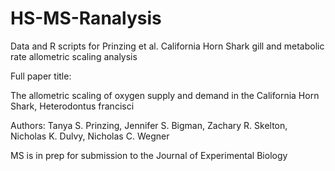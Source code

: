 # HS-MS-Ranalysis
Data and R scripts for Prinzing et al. California Horn Shark gill and metabolic rate allometric scaling analysis

Full paper title:

The allometric scaling of oxygen supply and demand in the California Horn Shark, Heterodontus francisci

Authors: Tanya S. Prinzing, Jennifer S. Bigman, Zachary R. Skelton, Nicholas K. Dulvy, Nicholas C. Wegner

MS is in prep for submission to the Journal of Experimental Biology
